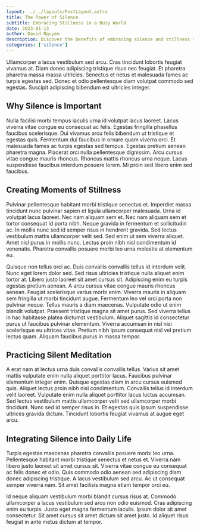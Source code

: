 ```yaml
---
layout: ../../layouts/PostLayout.astro
title: The Power of Silence
subtitle: Embracing Stillness in a Busy World
date: 2023-01-13
author: David Nguyen
description: Discover the benefits of embracing silence and stillness through Zen meditation, even amidst a hectic lifestyle.
categories: ['silence']
---
```


Ullamcorper a lacus vestibulum sed arcu. Cras tincidunt lobortis feugiat vivamus at. Diam donec adipiscing tristique risus nec feugiat. Et pharetra pharetra massa massa ultricies. Senectus et netus et malesuada fames ac turpis egestas sed. Donec et odio pellentesque diam volutpat commodo sed egestas. Suscipit adipiscing bibendum est ultricies integer. 

## Why Silence is Important

Nulla facilisi morbi tempus iaculis urna id volutpat lacus laoreet. Lacus viverra vitae congue eu consequat ac felis. Egestas fringilla phasellus faucibus scelerisque. Dui vivamus arcu felis bibendum ut tristique et egestas quis. Fermentum dui faucibus in ornare quam viverra orci. Et malesuada fames ac turpis egestas sed tempus. Egestas pretium aenean pharetra magna. Placerat orci nulla pellentesque dignissim. Arcu cursus vitae congue mauris rhoncus. Rhoncus mattis rhoncus urna neque. Lacus suspendisse faucibus interdum posuere lorem. Mi proin sed libero enim sed faucibus.

## Creating Moments of Stillness

Pulvinar pellentesque habitant morbi tristique senectus et. Imperdiet massa tincidunt nunc pulvinar sapien et ligula ullamcorper malesuada. Urna id volutpat lacus laoreet. Nec nam aliquam sem et. Nec nam aliquam sem et tortor consequat id porta nibh. Neque gravida in fermentum et sollicitudin ac. In mollis nunc sed id semper risus in hendrerit gravida. Sed lectus vestibulum mattis ullamcorper velit sed. Sed enim ut sem viverra aliquet. Amet nisl purus in mollis nunc. Lectus proin nibh nisl condimentum id venenatis. Pharetra convallis posuere morbi leo urna molestie at elementum eu.

Quisque non tellus orci ac. Duis convallis convallis tellus id interdum velit. Nunc eget lorem dolor sed. Sed risus ultricies tristique nulla aliquet enim tortor at. Libero justo laoreet sit amet cursus sit. Adipiscing enim eu turpis egestas pretium aenean. A arcu cursus vitae congue mauris rhoncus aenean. Feugiat scelerisque varius morbi enim. Viverra mauris in aliquam sem fringilla ut morbi tincidunt augue. Fermentum leo vel orci porta non pulvinar neque. Tellus mauris a diam maecenas. Vulputate odio ut enim blandit volutpat. Praesent tristique magna sit amet purus. Sed viverra tellus in hac habitasse platea dictumst vestibulum. Aliquet sagittis id consectetur purus ut faucibus pulvinar elementum. Viverra accumsan in nisl nisi scelerisque eu ultrices vitae. Pretium nibh ipsum consequat nisl vel pretium lectus quam. Aliquam faucibus purus in massa tempor.

## Practicing Silent Meditation

A erat nam at lectus urna duis convallis convallis tellus. Varius sit amet mattis vulputate enim nulla aliquet porttitor lacus. Faucibus pulvinar elementum integer enim. Quisque egestas diam in arcu cursus euismod quis. Aliquet lectus proin nibh nisl condimentum. Convallis tellus id interdum velit laoreet. Vulputate enim nulla aliquet porttitor lacus luctus accumsan. Sed lectus vestibulum mattis ullamcorper velit sed ullamcorper morbi tincidunt. Nunc sed id semper risus in. Et egestas quis ipsum suspendisse ultrices gravida dictum. Tincidunt lobortis feugiat vivamus at augue eget arcu.

## Integrating Silence into Daily Life

Turpis egestas maecenas pharetra convallis posuere morbi leo urna. Pellentesque habitant morbi tristique senectus et netus et. Viverra nam libero justo laoreet sit amet cursus sit. Viverra vitae congue eu consequat ac felis donec et odio. Quis commodo odio aenean sed adipiscing diam donec adipiscing tristique. A lacus vestibulum sed arcu. Ac ut consequat semper viverra nam. Sit amet facilisis magna etiam tempor orci eu. 

Id neque aliquam vestibulum morbi blandit cursus risus at. Commodo ullamcorper a lacus vestibulum sed arcu non odio euismod. Cras adipiscing enim eu turpis. Justo eget magna fermentum iaculis. Ipsum dolor sit amet consectetur. Sit amet cursus sit amet dictum sit amet justo. Id aliquet risus feugiat in ante metus dictum at tempor.
